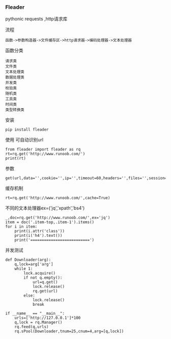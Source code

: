 ### Fleader
pythonic requests ,http请求库

流程
```
函数->参数构造器->文件缓存区->http请求器->编码处理器->文本处理器
```

函数分类
```
请求类
文件类
文本处理类
数据处理类
并发类
校验类
随机类
工具类
时间类
类型转换类
```

安装
```
pip install fleader
```

使用
可自动识别url 
```
from fleader import fleader as rq
rt=rq.get('http://www.runoob.com/')
print(rt)
```

参数
```
get(url,data='',cookie='',ip='',timeout=60,headers='',files='',session='',ex='',rw='',cache='')
```

缓存机制
```
rt=rq.get('http://www.runoob.com/',cache=True)
```

不同的文本处理器ex=('jq','xpath','bs4')
```
_,doc=rq.get('http://www.runoob.com/',ex='jq')
item = doc('.item-top,.item-1').items()
for i in item:
	print(i.attr('class'))
	print(i('h4').text())
	print('==========================')
```

并发测试
```
def Downloader(arg):
    q,lock=arg['arg']
    while 1:
        lock.acquire()
        if not q.empty():
            url=q.get()
            lock.release()
            rq.get(url)
        else:
            lock.release()
            break

if __name__ == "__main__":
    urls=['http://127.0.0.1']*100
    q,lock = rq.Manager()
    rq.feed(q,urls)
    rq.sPool(Downloader,tnum=25,cnum=4,arg=[q,lock])
```
